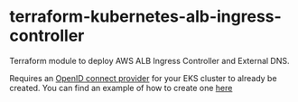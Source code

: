 # terraform-kubernetes-alb-ingress-controller
Terraform module to deploy AWS ALB Ingress Controller and External DNS. 

Requires an [OpenID connect provider](https://www.terraform.io/docs/providers/aws/r/iam_openid_connect_provider.html) for your EKS cluster to already be created. You can find an example of how to create one [here](https://www.terraform.io/docs/providers/aws/r/eks_cluster.html#enabling-iam-roles-for-service-accounts)
